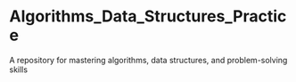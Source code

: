 # Algorithms_Data_Structures_Practice
A repository for mastering algorithms, data structures, and problem-solving skills
